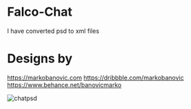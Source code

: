 # Falco-Chat
I have converted psd to xml files
# Designs by
https://markobanovic.com
https://dribbble.com/markobanovic
https://www.behance.net/banovicmarko

![chatpsd](https://user-images.githubusercontent.com/11628897/29406160-e5548658-8348-11e7-9581-0327f20c4101.png)
